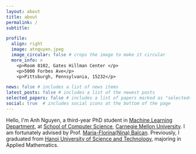 ```yaml
---
layout: about
title: about
permalink: /
subtitle: 

profile:
  align: right
  image: atnguyen.jpeg
  image_circular: false # crops the image to make it circular
  more_info: >
    <p>Room 8102, Gates Hillman Center </p>
    <p>5000 Forbes Ave</p>
    <p>Pittsburgh, Pennsylvania, 15232</p>

news: false # includes a list of news items
latest_posts: false # includes a list of the newest posts
selected_papers: false # includes a list of papers marked as "selected={true}"
social: true  # includes social icons at the bottom of the page
---
```


Hello, I'm Anh Nguyen, a third-year PhD student in [Machine Learning Department](https://www.ml.cmu.edu/), at [School of Computer Science](https://www.cs.cmu.edu/), [Carnegie Mellon University](https://www.cmu.edu/). I am fortunately advised by Prof. [Maria-Florina(Nina) Balcan](https://www.cs.cmu.edu/~ninamf/). Previously, I graduated from [Hanoi University of Science and Technology](https://hust.edu.vn/en/), majoring in Applied Mathematics. 